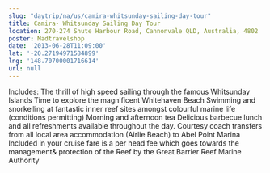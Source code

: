 ```yaml
---
slug: "daytrip/na/us/camira-whitsunday-sailing-day-tour"
title: Camira- Whitsunday Sailing Day Tour
location: 270-274 Shute Harbour Road, Cannonvale QLD, Australia, 4802
poster: Madtravelshop
date: '2013-06-28T11:09:00'
lat: '-20.27194971584899'
lng: '148.70700001716614'
url: null
---
```


Includes: The thrill of high speed sailing through the famous Whitsunday Islands Time to explore the magnificent Whitehaven Beach Swimming and snorkelling at fantastic inner reef sites amongst colourful marine life (conditions permitting) Morning and afternoon tea Delicious barbecue lunch and all refreshments available throughout the day. Courtesy coach transfers from all local area accommodation (Airlie Beach) to Abel Point Marina Included in your cruise fare is a per head fee which goes towards the management&amp; protection of the Reef by the Great Barrier Reef Marine Authority
